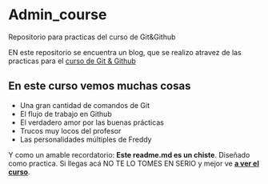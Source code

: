 # Admin_course
Repositorio para practicas del curso de Git&amp;Github

EN este repositorio se encuentra un blog, que se realizo atravez de las practicas para el [curso de Git & Github](https://platzi.com/cursos.git-github/)

## En este curso vemos muchas cosas
* Una gran cantidad de comandos de Git
* El flujo de trabajo en Github
* El verdadero amor por las buenas prácticas
* Trucos muy locos del profesor
 * Las personalidades múltiples de Freddy

Y como un amable recordatorio: **Este readme.md es un chiste**. Diseñado como practica. Si llegas acá NO TE LO TOMES EN SERIO y mejor ve [**a ver el curso**](https://platzi.com/cursos/git-github/ "a ver el curso").

